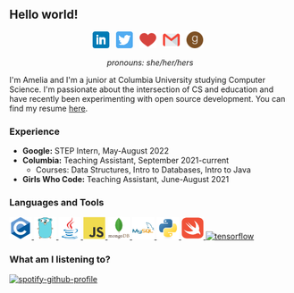 ## Hello world!

<p align='center'>
<a href="https://www.linkedin.com/in/amelia-wissink/"><img height="30" src="https://raw.githubusercontent.com/awissink/awissink/main/assets/linkedin.png"></a>&nbsp;&nbsp;
<a href="https://www.twitter.com/ameliawissink"><img height="30" src="https://raw.githubusercontent.com/awissink/awissink/main/assets/twitter.png"></a>&nbsp;&nbsp;
<a href="https://awissink.github.io"><img height="30" src="https://raw.githubusercontent.com/awissink/awissink/main/assets/heart.png"></a>&nbsp;&nbsp;
<a href="mailto:afw2122@columbia.edu"><img height="30" src="https://raw.githubusercontent.com/awissink/awissink/main/assets/gmail.png"/></a>&nbsp;&nbsp;
<a href="https://www.goodreads.com/user/show/83938346-amelia-wissink"><img height="30" src="https://raw.githubusercontent.com/awissink/awissink/main/assets/goodreads.png"></a>&nbsp;&nbsp;
</p>

<p align='center'>
<i>pronouns: she/her/hers</i>
</p>

I'm Amelia and I'm a junior at Columbia University studying Computer Science. I'm passionate about the intersection of CS and education and have recently been experimenting with open source development. You can find my resume [here](assets/resume.pdf).

### Experience
- **Google:** STEP Intern, May-August 2022
- **Columbia:** Teaching Assistant, September 2021-current
  - Courses: Data Structures, Intro to Databases, Intro to Java
- **Girls Who Code:** Teaching Assistant, June-August 2021

### Languages and Tools
<p align="left"> <a href="https://www.cprogramming.com/" target="_blank" rel="noreferrer"> <img src="https://raw.githubusercontent.com/devicons/devicon/master/icons/c/c-original.svg" alt="c" width="40" height="40"/> </a> <a href="https://golang.org" target="_blank" rel="noreferrer"> <img src="https://raw.githubusercontent.com/devicons/devicon/master/icons/go/go-original.svg" alt="go" width="40" height="40"/> </a> <a href="https://www.java.com" target="_blank" rel="noreferrer"> <img src="https://raw.githubusercontent.com/devicons/devicon/master/icons/java/java-original.svg" alt="java" width="40" height="40"/> </a> <a href="https://developer.mozilla.org/en-US/docs/Web/JavaScript" target="_blank" rel="noreferrer"> <img src="https://raw.githubusercontent.com/devicons/devicon/master/icons/javascript/javascript-original.svg" alt="javascript" width="40" height="40"/> </a> <a href="https://www.mongodb.com/" target="_blank" rel="noreferrer"> <img src="https://raw.githubusercontent.com/devicons/devicon/master/icons/mongodb/mongodb-original-wordmark.svg" alt="mongodb" width="40" height="40"/> </a> <a href="https://www.mysql.com/" target="_blank" rel="noreferrer"> <img src="https://raw.githubusercontent.com/devicons/devicon/master/icons/mysql/mysql-original-wordmark.svg" alt="mysql" width="40" height="40"/> </a> <a href="https://www.python.org" target="_blank" rel="noreferrer"> <img src="https://raw.githubusercontent.com/devicons/devicon/master/icons/python/python-original.svg" alt="python" width="40" height="40"/> </a> <a href="https://developer.apple.com/swift/" target="_blank" rel="noreferrer"> <img src="https://raw.githubusercontent.com/devicons/devicon/master/icons/swift/swift-original.svg" alt="swift" width="40" height="40"/> </a> <a href="https://www.tensorflow.org" target="_blank" rel="noreferrer"> <img src="https://www.vectorlogo.zone/logos/tensorflow/tensorflow-icon.svg" alt="tensorflow" width="40" height="40"/> </a> </p>

### What am I listening to?

[![spotify-github-profile](https://spotify-github-profile.vercel.app/api/view?uid=ameliafelice&cover_image=true&theme=natemoo-re&show_offline=false&background_color=121212&bar_color=53b14f&bar_color_cover=false)](https://github.com/kittinan/spotify-github-profile)
